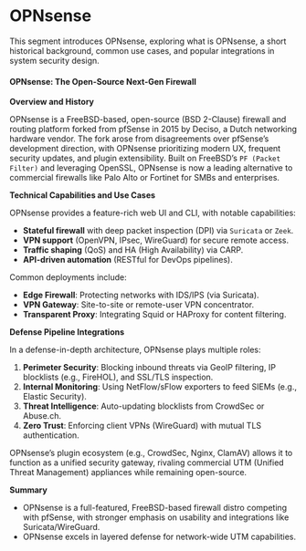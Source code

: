 # OPNsense

This segment introduces OPNsense, exploring what is OPNsense, a short historical background, common use cases, and popular integrations in system security design.

#### **OPNsense: The Open-Source Next-Gen Firewall**

**Overview and History**

OPNsense is a FreeBSD-based, open-source (BSD 2-Clause) firewall and routing platform forked from pfSense in 2015 by Deciso, a Dutch networking hardware vendor. The fork arose from disagreements over pfSense’s development direction, with OPNsense prioritizing modern UX, frequent security updates, and plugin extensibility. Built on FreeBSD’s `PF (Packet Filter)` and leveraging OpenSSL, OPNsense is now a leading alternative to commercial firewalls like Palo Alto or Fortinet for SMBs and enterprises.

**Technical Capabilities and Use Cases**

OPNsense provides a feature-rich web UI and CLI, with notable capabilities:

* **Stateful firewall** with deep packet inspection (DPI) via `Suricata` or `Zeek`.
* **VPN support** (OpenVPN, IPsec, WireGuard) for secure remote access.
* **Traffic shaping** (QoS) and HA (High Availability) via CARP.
* **API-driven automation** (RESTful for DevOps pipelines).

Common deployments include:

* **Edge Firewall**: Protecting networks with IDS/IPS (via Suricata).
* **VPN Gateway**: Site-to-site or remote-user VPN concentrator.
* **Transparent Proxy**: Integrating Squid or HAProxy for content filtering.

**Defense Pipeline Integrations**

In a defense-in-depth architecture, OPNsense plays multiple roles:

1. **Perimeter Security**: Blocking inbound threats via GeoIP filtering, IP blocklists (e.g., FireHOL), and SSL/TLS inspection.
2. **Internal Monitoring**: Using NetFlow/sFlow exporters to feed SIEMs (e.g., Elastic Security).
3. **Threat Intelligence**: Auto-updating blocklists from CrowdSec or Abuse.ch.
4. **Zero Trust**: Enforcing client VPNs (WireGuard) with mutual TLS authentication.

OPNsense’s plugin ecosystem (e.g., CrowdSec, Nginx, ClamAV) allows it to function as a unified security gateway, rivaling commercial UTM (Unified Threat Management) appliances while remaining open-source.

**Summary**

* OPNsense is a full-featured, FreeBSD-based firewall distro competing with pfSense, with stronger emphasis on usability and integrations like Suricata/WireGuard.
* OPNsense excels in layered defense for network-wide UTM capabilities.
